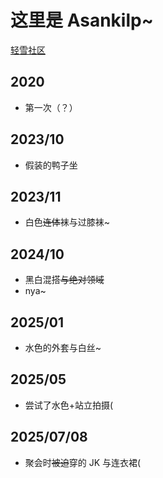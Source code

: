 # 这里是 Asankilp~

[轻雪社区](https://lab.liteyuki.icu/@asankilp)

## 2020
- 第一次（？）

## 2023/10
- 假装的鸭子坐

## 2023/11  
- 白色~~连体~~袜与过膝袜~

## 2024/10
- 黑白混搭~~与绝对领域~~
- nya~

## 2025/01
- 水色的外套与白丝~

## 2025/05
- 尝试了水色+站立拍摄(

## 2025/07/08
- 聚会时~~被迫~~穿的 JK 与连衣裙(
